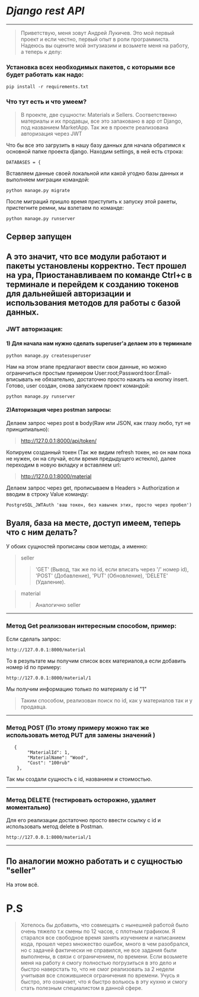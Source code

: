 # *Django rest API*

---
>Приветствую, меня зовут Андрей Лукичев. 
Это мой первый проект и если честно,
первый опыт в роли программиста.
Надеюсь вы оцените мой энтузиазим 
и возьмете меня на работу, а теперь к делу:

### Установка всех необходимых пакетов, с которыми все будет работать как надо:

```
pip install -r requirements.txt
```
### Что тут есть и что умеем?
>В проекте, две сущности: Materials и Sellers.
Соответственно материалы и их продавцы, все это 
запаковано в app от Django, под названием MarketApp. 
Так же в проекте реализована авторизация через JWT


Что бы все это загрузить в нашу базу данных для начала
обратимся к основной папке проекта django. Находим settings,
в ней есть строка:
```
DATABASES = { 
```
Вставляем данные своей локальной или какой угодно
базы данных и выполняем миграции командой:

```
python manage.py migrate
```
После миграций пришло время приступить к запуску этой ракеты, 
пристегните ремни, мы взлетаем по команде:
```
python manage.py runserver
```
## Сервер запущен
А это значит, что все модули работают и пакеты установлены корректно. Тест прошел на ура,
Приостанавливаем по команде Ctrl+c в терминале и перейдем к созданию токенов для дальнейшей авторизации и 
использования методов для работы с базой данных.
---
### JWT авторизация:
#### 1) Для начала нам нужно сделать superuser'a делаем это в терминале 
```
python manage.py createsuperuser
```
Нам на этом этапе предлагают ввести свои данные, но можно ограничиться 
простым примером User:root;Password:toor:Email-вписывать не обязательно,
достаточно просто нажать на кнопку insert. Готово, user создан, снова запускаем проект командой:
```
python manage.py runserver
```

#### 2)Авторизация через postman запросы:
Делаем запрос через post в body(Raw или JSON, как глазу любо, тут не принципиально):
> http://127.0.0.1:8000/api/token/

Копируем созданный токен (Так же видим refresh токен, но он нам пока не нужен,
он на случай, если время предыдущего истекло), далее переходим в новую вкладку и вставляем url:
>http://127.0.0.1:8000/material

Делаем запрос через get, прописываем в Headers > Authorization и вводим в строку 
Value команду:
```
PostgreSQL_JWTAuth 'ваш токен, без кавычек этих, просто через пробел')
```
## Вуаля, база на месте, доступ имеем, теперь что с ним делать?

У обоих сущностей прописаны свои методы, а именно:
>seller
>>'GET' (Вывод, так же по id, если вписать через '/' номер id), 'POST' (Добавление), 'PUT' (Обновление), 'DELETE' (Удаление).

> material
> >Аналогично seller

---

### Метод Get реализован интересным способом, пример:

Если сделать запрос: 
```
http://127.0.0.1:8000/material
```
То в результате мы получим список всех материалов,а если добавить
номер id по примеру:

```
http://127.0.0.1:8000/material/1
```
Мы получим информацию только по материалу с id "1"
>Таким способом, реализован поиск по id, как у материалов
так и у продавца.

---

### Метод POST (По этому примеру можно так же использовать метод PUT для замены значений )
```commandline
   {
        "MaterialId": 1,
        "MaterialName": "Wood",
        "Cost": "100rub"
    },
```
Так мы создали сущность с id, названием и стоимостью.

---

### Метод DELETE (тестировать осторожно, удаляет моментально)
Для его реализации достаточно просто ввести ссылку с id и использовать метод delete в Postman.
```
http://127.0.0.1:8000/material/1
```
---
По аналогии можно работать и с сущностью "seller"
---
На этом всё.


# P.S
>Хотелось бы добавить, что совмещать с нынешней работой 
> было очень тяжело т.к смены по 12 часов, с плотным графиком.
> Я старался все свободное время занять изучением и написанием кода,
> прошел через множество ошибок, много в чем разобрался, но с задачей
> фактически не справился, не все задания были выполнены, в связи с 
> ограничением, по времени. Если возьмете меня на работу я смогу полностью
> погрузиться в это дело и быстро наверстать то, что не смог реализовать за 2 недели
> учитывая все сложившиеся ограничения по времени. Учусь я быстро, это означает,
> что я быстро вольюсь в эту кухню и смогу стать полезным специалистом в данной сфере. 
